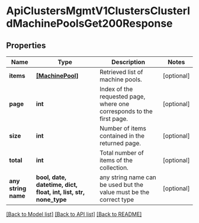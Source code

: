 # ApiClustersMgmtV1ClustersClusterIdMachinePoolsGet200Response


## Properties
Name | Type | Description | Notes
------------ | ------------- | ------------- | -------------
**items** | [**[MachinePool]**](MachinePool.md) | Retrieved list of machine pools. | [optional]
**page** | **int** | Index of the requested page, where one corresponds to the first page. | [optional]
**size** | **int** | Number of items contained in the returned page. | [optional]
**total** | **int** | Total number of items of the collection. | [optional]
**any string name** | **bool, date, datetime, dict, float, int, list, str, none_type** | any string name can be used but the value must be the correct type | [optional]

[[Back to Model list]](../README.md#documentation-for-models) [[Back to API list]](../README.md#documentation-for-api-endpoints) [[Back to README]](../README.md)
